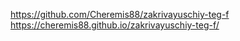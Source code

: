https://github.com/Cheremis88/zakrivayuschiy-teg-f
https://cheremis88.github.io/zakrivayuschiy-teg-f/